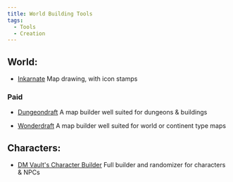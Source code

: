 ```yaml
---
title: World Building Tools
tags:
  - Tools
  - Creation
---
```


## World:

- [Inkarnate](https://inkarnate.com/)
	Map drawing, with icon stamps

### Paid

- [Dungeondraft](https://dungeondraft.net/)
	A map builder well suited for dungeons & buildings

- [Wonderdraft](https://www.wonderdraft.net/)
	A map builder well suited for world or continent type maps

## Characters:

- [DM Vault's Character Builder](https://www.dungeonmastersvault.com/pages/dnd/5e/character-builder)
	Full builder and randomizer for characters & NPCs